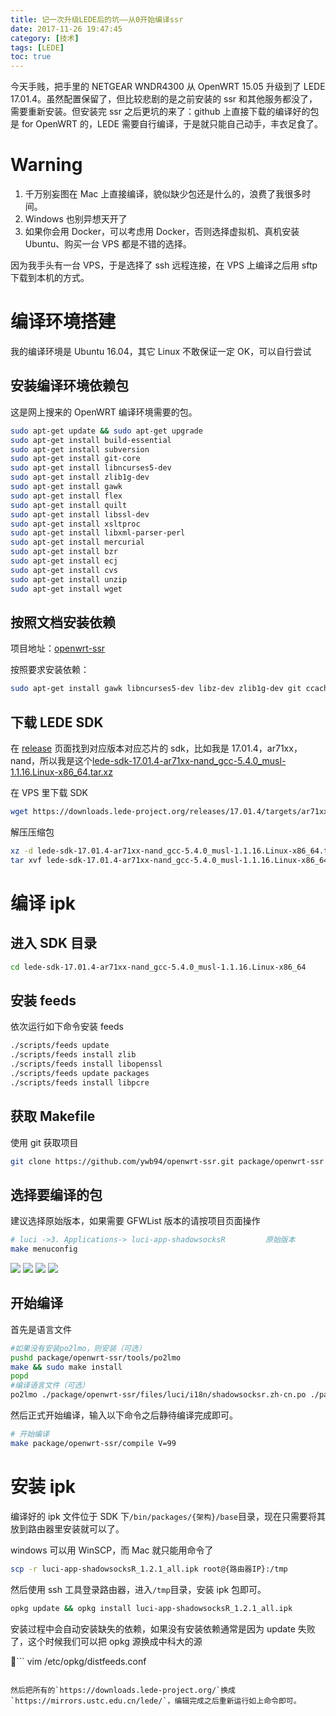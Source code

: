 ```yaml
---
title: 记一次升级LEDE后的坑——从0开始编译ssr
date: 2017-11-26 19:47:45
category: [技术]
tags: [LEDE]
toc: true
---
```


今天手贱，把手里的 NETGEAR WNDR4300 从 OpenWRT 15.05 升级到了 LEDE 17.01.4。虽然配置保留了，但比较悲剧的是之前安装的 ssr 和其他服务都没了，需要重新安装。但安装完 ssr 之后更坑的来了：github 上直接下载的编译好的包是 for OpenWRT 的，LEDE 需要自行编译，于是就只能自己动手，丰衣足食了。

<!-- more -->

# Warning

1. 千万别妄图在 Mac 上直接编译，貌似缺少包还是什么的，浪费了我很多时间。
2. Windows 也别异想天开了
3. 如果你会用 Docker，可以考虑用 Docker，否则选择虚拟机、真机安装 Ubuntu、购买一台 VPS 都是不错的选择。

因为我手头有一台 VPS，于是选择了 ssh 远程连接，在 VPS 上编译之后用 sftp 下载到本机的方式。

# 编译环境搭建

我的编译环境是 Ubuntu 16.04，其它 Linux 不敢保证一定 OK，可以自行尝试

## 安装编译环境依赖包

这是网上搜来的 OpenWRT 编译环境需要的包。

```bash
sudo apt-get update && sudo apt-get upgrade
sudo apt-get install build-essential
sudo apt-get install subversion
sudo apt-get install git-core
sudo apt-get install libncurses5-dev
sudo apt-get install zlib1g-dev
sudo apt-get install gawk
sudo apt-get install flex
sudo apt-get install quilt
sudo apt-get install libssl-dev
sudo apt-get install xsltproc
sudo apt-get install libxml-parser-perl
sudo apt-get install mercurial
sudo apt-get install bzr
sudo apt-get install ecj
sudo apt-get install cvs
sudo apt-get install unzip
sudo apt-get install wget
```

## 按照文档安装依赖

项目地址：[openwrt-ssr](https://github.com/ywb94/openwrt-ssr)

按照要求安装依赖：

```bash
sudo apt-get install gawk libncurses5-dev libz-dev zlib1g-dev git ccache
```

## 下载 LEDE SDK

在 [release](https://downloads.lede-project.org/releases/) 页面找到对应版本对应芯片的 sdk，比如我是 17.01.4，ar71xx，nand，所以我是这个[lede-sdk-17.01.4-ar71xx-nand_gcc-5.4.0_musl-1.1.16.Linux-x86_64.tar.xz](https://downloads.lede-project.org/releases/17.01.4/targets/ar71xx/nand/lede-sdk-17.01.4-ar71xx-nand_gcc-5.4.0_musl-1.1.16.Linux-x86_64.tar.xz)

在 VPS 里下载 SDK

```bash
wget https://downloads.lede-project.org/releases/17.01.4/targets/ar71xx/nand/lede-sdk-17.01.4-ar71xx-nand_gcc-5.4.0_musl-1.1.16.Linux-x86_64.tar.xz
```

解压压缩包

```bash
xz -d lede-sdk-17.01.4-ar71xx-nand_gcc-5.4.0_musl-1.1.16.Linux-x86_64.tar.xz
tar xvf lede-sdk-17.01.4-ar71xx-nand_gcc-5.4.0_musl-1.1.16.Linux-x86_64.tar
```

# 编译 ipk

## 进入 SDK 目录

```bash
cd lede-sdk-17.01.4-ar71xx-nand_gcc-5.4.0_musl-1.1.16.Linux-x86_64
```

## 安装 feeds

依次运行如下命令安装 feeds

```bash
./scripts/feeds update
./scripts/feeds install zlib
./scripts/feeds install libopenssl
./scripts/feeds update packages
./scripts/feeds install libpcre
```

## 获取 Makefile

使用 git 获取项目

```bash
git clone https://github.com/ywb94/openwrt-ssr.git package/openwrt-ssr
```

## 选择要编译的包

建议选择原始版本，如果需要 GFWList 版本的请按项目页面操作

```bash
# luci ->3. Applications-> luci-app-shadowsocksR         原始版本
make menuconfig
```

![](https://imgur.com/qDkxSlZ.png)
![](https://imgur.com/FLjo439.png)
![](https://imgur.com/rL2zNRl.png)
![](https://imgur.com/Wsp6vFs.png)

## 开始编译

首先是语言文件

```bash
#如果没有安装po2lmo，则安装（可选）
pushd package/openwrt-ssr/tools/po2lmo
make && sudo make install
popd
#编译语言文件（可选）
po2lmo ./package/openwrt-ssr/files/luci/i18n/shadowsocksr.zh-cn.po ./package/openwrt-ssr/files/luci/i18n/shadowsocksr.zh-cn.lmo
```

然后正式开始编译，输入以下命令之后静待编译完成即可。

```bash
# 开始编译
make package/openwrt-ssr/compile V=99
```

# 安装 ipk

编译好的 ipk 文件位于 SDK 下`/bin/packages/{架构}/base`目录，现在只需要将其放到路由器里安装就可以了。

windows 可以用 WinSCP，而 Mac 就只能用命令了

```bash
scp -r luci-app-shadowsocksR_1.2.1_all.ipk root@{路由器IP}:/tmp
```

然后使用 ssh 工具登录路由器，进入`/tmp`目录，安装 ipk 包即可。

```bash
opkg update && opkg install luci-app-shadowsocksR_1.2.1_all.ipk
```

安装过程中会自动安装缺失的依赖，如果没有安装依赖通常是因为 update 失败了，这个时候我们可以把 opkg 源换成中科大的源

```
vim /etc/opkg/distfeeds.conf
```

然后把所有的`https://downloads.lede-project.org/`换成`https://mirrors.ustc.edu.cn/lede/`，编辑完成之后重新运行如上命令即可。